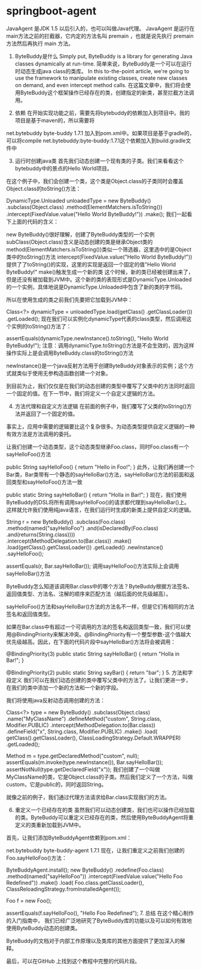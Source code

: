 # springboot-agent
JavaAgent 是JDK 1.5 以后引入的，也可以叫做Java代理。
JavaAgent 是运行在 main方法之前的拦截器，它内定的方法名叫 premain ，也就是说先执行 premain 方法然后再执行 main 方法。

1. ByteBuddy是什么
Simply put, ByteBuddy is a library for generating Java classes dynamically at run-time.
简单来说，ByteBuddy是一个可以在运行时动态生成java class的类库。
In this to-the-point article, we're going to use the framework to manipulate existing classes, create new classes on demand, and even intercept method calls.
在这篇文章中，我们将会使用ByteBuddy这个框架操作已经存在的类，创建指定的新类，甚至拦截方法调用。

2. 依赖
在开始实现功能之前，需要先将bytebuddy的依赖加入到项目中。我的项目是基于maven的，所以需要将

<dependency>
    <groupId>net.bytebuddy</groupId>
    <artifactId>byte-buddy</artifactId>
    <version>1.7.1</version>
</dependency>
加入到pom.xml中。如果项目是基于gradle的，可以将compile net.bytebuddy:byte-buddy:1.7.1这个依赖加入到build.gradle文件中

3. 运行时创建java类
首先我们动态创建一个现有类的子类。我们来看看这个bytebuddy中的景点的Hello World项目。

在这个例子中，我们会创建一个类，这个类是Object.class的子类同时会覆盖Object.class的toString()方法：

DynamicType.Unloaded unloadedType = new ByteBuddy()
  .subclass(Object.class)
  .method(ElementMatchers.isToString())
  .intercept(FixedValue.value("Hello World ByteBuddy!"))
  .make();
我们一起看下上面的代码的含义：

new ByteBuddy()很好理解，创建了ByteBuddy类型的一个实例
subClass(Object.class)含义是动态创建的类是继承Object类的
method(ElementMatchers.isToString())类似一个筛选器，这里选中的是Object类中的toString()方法
intercept(FixedValue.value("Hello World ByteBuddy!"))提供了了toString()的实现，这里的实现是返回一个固定的值"Hello World ByteBuddy!"
make()触发生成一个新的类
这个时候，新的类已经被创建出来了，但是还没有被加载到JVM中。这个新的类的表现形式是DynamicType.Unloaded的一个实例，具体地说是DynamicType.Unloaded中包含了新的类的字节码。

所以在使用生成的类之前我们先要把它加载到JVM中：

Class<?> dynamicType = unloadedType.load(getClass()
  .getClassLoader())
  .getLoaded();
现在我们可以实例化dynamicType代表的class类型，然后调用这个实例的toString()方法了：

assertEquals(dynamicType.newInstance().toString(), "Hello World ByteBuddy!");
注意：调用dynamicType.toString()方法是不会生效的，因为这样操作实际上是会调用ByteBuddy.class的toString()方法

newInstance()是一个java反射方法用于创建ByteBuddy对象表示的实例；这个方式就类似于使用无参构造函数创建一个对象。

到目前为止，我们仅仅是在我们的动态创建的类型中覆写了父类中的方法同时返回一个固定的值。在下一节中，我们将定义一个自定义逻辑的方法。

4. 方法代理和自定义方法逻辑
在前面的例子中，我们覆写了父类的toString()方法并返回了一个固定的值。

事实上，应用中需要的逻辑要比这个复杂很多。为动态类型提供自定义逻辑的一种有效方法是方法调用的委托。

让我们创建一个动态类型，这个动态类型继承Foo.class，同时Foo.class有一个sayHelloFoo()方法

public String sayHelloFoo() { 
    return "Hello in Foo!"; 
}
此外，让我们再创建一个Bar类，Bar类带有一个静态的sayHelloBar()方法，sayHelloBar()方法的前面和返回类型和sayHelloFoo()方法一致

public static String sayHelloBar() { 
    return "Holla in Bar!"; 
}
现在，我们使用ByteBuddy的DSL将所有调用sayHelloFoo()的请求都代理到sayHelloBar()上。这样就允许我们使用纯java语言，在我们运行时生成的新类上提供自定义的逻辑。

String r = new ByteBuddy()
  .subclass(Foo.class)
  .method(named("sayHelloFoo")
    .and(isDeclaredBy(Foo.class)
    .and(returns(String.class))))        
  .intercept(MethodDelegation.to(Bar.class))
  .make()
  .load(getClass().getClassLoader())
  .getLoaded()
  .newInstance()
  .sayHelloFoo();
         
assertEquals(r, Bar.sayHelloBar());
调用sayHelloFoo()方法实际上会调用sayHelloBar()方法

ByteBuddy怎么知道该调用Bar.class中的哪个方法？ByteBuddy根据方法签名、返回值类型、方法名、注解的顺序来匹配方法（越后面的优先级越高）。

sayHelloFoo()方法和sayHelloBar()方法的方法名不一样，但是它们有相同的方法签名和返回值类型。

如果在Bar.class中有超过一个可调用的方法的签名和返回类型一致，我们可以使用@BindingPriority来解决冲突。@BindingPriority有一个整型参数-这个值越大优先级越高。因此，在下面的代码片段中sayHelloBar()方法将会被调用：

@BindingPriority(3)
public static String sayHelloBar() { 
    return "Holla in Bar!"; 
}
 
@BindingPriority(2)
public static String sayBar() { 
    return "bar"; 
}
5. 方法和字段定义
我们可以在我们动态创建的类中覆写父类中的方法了。让我们更进一步，在我们的类中添加一个新的方法和一个新的字段。

我们将使用java反射动态调用创建的方法：

Class<?> type = new ByteBuddy()
  .subclass(Object.class)
  .name("MyClassName")
  .defineMethod("custom", String.class, Modifier.PUBLIC)
  .intercept(MethodDelegation.to(Bar.class))
  .defineField("x", String.class, Modifier.PUBLIC)
  .make()
  .load(
    getClass().getClassLoader(), ClassLoadingStrategy.Default.WRAPPER)
  .getLoaded();
 
Method m = type.getDeclaredMethod("custom", null);
assertEquals(m.invoke(type.newInstance()), Bar.sayHelloBar());
assertNotNull(type.getDeclaredField("x"));
我们创建了一个叫做MyClassName的类，它是Object.class的子类。然后我们定义了一个方法，叫做custom，它是public的，同时返回String。

就像之前的例子，我们通过代理方法请求给Bar.class实现我们的方法。

6. 重定义一个已经存在的类
虽然我们可以动态创建类，我们也可以操作已经加载的类。ByteBuddy可以重定义已经存在的类，然后使用ByteBuddyAgent将重定义的类重新加载到JVM中。

首先，让我们添加ByteBuddyAgent依赖到pom.xml：

<dependency>
    <groupId>net.bytebuddy</groupId>
    <artifactId>byte-buddy-agent</artifactId>
    <version>1.7.1</version>
</dependency>
现在，让我们重定义之前我们创建的Foo.sayHelloFoo()方法：

ByteBuddyAgent.install();
new ByteBuddy()
  .redefine(Foo.class)
  .method(named("sayHelloFoo"))
  .intercept(FixedValue.value("Hello Foo Redefined"))
  .make()
  .load(
    Foo.class.getClassLoader(), 
    ClassReloadingStrategy.fromInstalledAgent());
   
Foo f = new Foo();
  
assertEquals(f.sayHelloFoo(), "Hello Foo Redefined");
7. 总结
在这个精心制作的入门指南中， 我们已经广泛地研究了ByteBuddy库的功能以及可以如何有效地使用ByteBuddy动态的创建类。

ByteBuddy的文档对于内部工作原理以及类库的其他方面提供了更加深入的解释。

最后，可以在GitHub 上找到这个教程中完整的代码片段。
